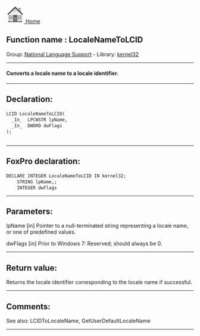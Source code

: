 [<img src="../../images/home.png"> Home ](https://github.com/VFPX/Win32API)  

## Function name : LocaleNameToLCID
Group: [National Language Support](../../functions_group.md#National_Language_Support)  -  Library: [kernel32](../../Libraries.md#kernel32)  
***  


#### Converts a locale name to a locale identifier.
***  


## Declaration:
```foxpro  
LCID LocaleNameToLCID(
  _In_  LPCWSTR lpName,
  _In_  DWORD dwFlags
);
  
```  
***  


## FoxPro declaration:
```foxpro  
DECLARE INTEGER LocaleNameToLCID IN kernel32;
	STRING lpName,;
	INTEGER dwFlags  
```  
***  


## Parameters:
lpName [in]
Pointer to a null-terminated string representing a locale name, or one of predefined values.

dwFlags [in]
Prior to Windows 7: Reserved; should always be 0.  
***  


## Return value:
Returns the locale identifier corresponding to the locale name if successful.  
***  


## Comments:
See also: LCIDToLocaleName, GetUserDefaultLocaleName   
  
***  

